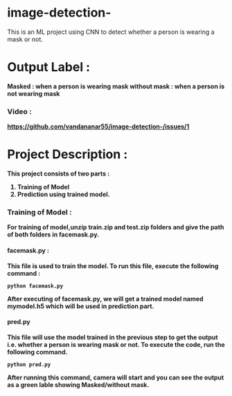 # image-detection-
This is an ML project using CNN to detect whether a person is wearing  a mask or not.

# Output Label : 
<b>Masked<b> : when a person is wearing mask
<b>without mask<b> : when a person is not wearing mask

### Video : 
 https://github.com/vandananar55/image-detection-/issues/1
  

# Project Description : 

This project consists of two parts : 

1. Training of Model
2. Prediction using trained model.

### Training of Model : 

For training of model,unzip train.zip and test.zip folders and give the path of both folders in facemask.py.

#### facemask.py :
This file is used to train the model. To run this file, execute the following command :

```
python facemask.py
```

After executing of facemask.py, we will get a trained model named mymodel.h5 which will be used in prediction part.

#### pred.py

This file will use the model trained in the previous step to get the output i.e. whether a person is wearing mask or not. To execute the code, run the following command.

```
python pred.py
```

After running this command, camera will start and you can see the output as a green lable showing Masked/without mask.

